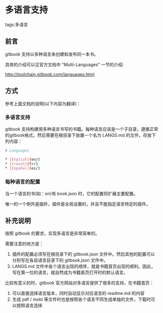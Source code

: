 # 多语言支持

tags:多语言

## 前言

gitbook 支持以多种语言来创建和发布同一本书。

具体的介绍可以见官方文档中 "Multi-Languages" 一节的介绍:

http://toolchain.gitbook.com/languages.html

## 方式

参考上面文档的说明(以下内容为翻译)：

### 多语言支持

gitbook 支持构建用多种语言书写的书籍。每种语言应该是一个子目录，遵循正常的gitbook格式，然后需要在根目录下放置一个名为 LANGS.md 的文件，存放下列内容：

```bash
# Languages

* [English](en/)
* [French](fr/)
* [Español](es/)
```

### 每种语言的配置

当一个语言的书(如：en)有 book.json 时，它的配置将扩展主要配置。

唯一的一个例外是插件，插件是全局设置的，并且不能指定语言特定的插件。

## 补充说明

按照 gitbook 的要求，实现多语言是非常简单的。

需要注意的地方是：

1. 插件的配置必须写在根目录下的 gitbook.json 文件中。然后其他的配置可以分别写在各自语言目录下的 gitbook.json 文件中。
2. LANGS.md 文件中各个语言出现的顺序，就是书籍首页出现的顺利。因此，写在第一位的语言，就自然成为书籍首页打开时的默认语言。

比较有意义的时，gitbook 官方网站对多语言提供了很多的支持，在书籍首页：

1. 可以直接选择语言版本，同时自动显示对应语言的 readme.md 的内容
2. 生成 pdf / mobi 等文件时也是按照各个语言不同生成单独的文件，下载时可以按照语言选择

